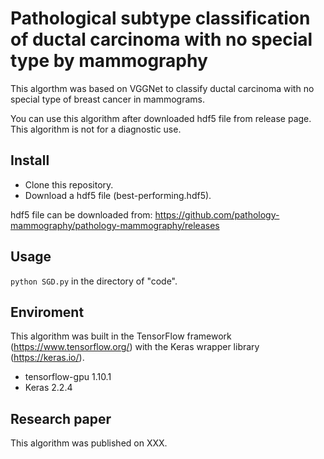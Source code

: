 # Pathological subtype classification of ductal carcinoma with no special type by mammography
This algorthm was based on VGGNet to classify ductal carcinoma with no special type of breast cancer in mammograms.

You can use this algorithm after downloaded hdf5 file from release page.
This algorithm is not for a diagnostic use.

## Install

- Clone this repository.
- Download a hdf5 file (best-performing.hdf5).

hdf5 file can be downloaded from:
https://github.com/pathology-mammography/pathology-mammography/releases


## Usage
`python SGD.py` in the directory of "code". 

## Enviroment
This algorithm was built in the TensorFlow framework (https://www.tensorflow.org/) with the Keras wrapper library (https://keras.io/).

- tensorflow-gpu 1.10.1
- Keras 2.2.4

## Research paper
This algorithm was published on XXX.
